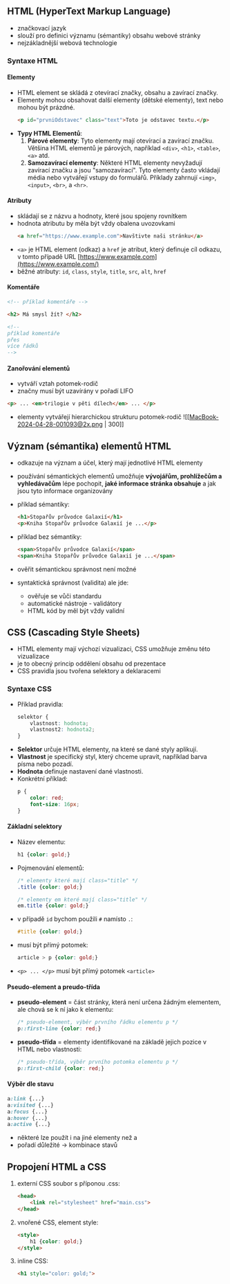 ## HTML (HyperText Markup Language)
- značkovací jazyk
- slouží pro definici významu (sémantiky) obsahu webové stránky
- nejzákladnější webová technologie

### Syntaxe HTML
#### Elementy
- HTML element se skládá z otevírací značky, obsahu a zavírací značky. 
- Elementy mohou obsahovat další elementy (dětské elementy), text nebo mohou být prázdné.
	```HTML
	<p id="prvniOdstavec" class="text">Toto je odstavec textu.</p>
	```
- **Typy HTML Elementů**:
	1. **Párové elementy**: Tyto elementy mají otevírací a zavírací značku. Většina HTML elementů je párových, například `<div>`, `<h1>`, `<table>`, `<a>` atd.
	2. **Samozavírací elementy**: Některé HTML elementy nevyžadují zavírací značku a jsou "samozavírací". Tyto elementy často vkládají média nebo vytvářejí vstupy do formulářů. Příklady zahrnují `<img>`, `<input>`, `<br>`, a `<hr>`.

#### Atributy
- skládají se z názvu a hodnoty, které jsou spojeny rovnítkem
- hodnota atributu by měla být vždy obalena uvozovkami
	```HTML
	<a href="https://www.example.com">Navštivte naši stránku</a>
	```
- `<a>` je HTML element (odkaz) a `href` je atribut, který definuje cíl odkazu, v tomto případě URL [https://www.example.com](https://www.example.com/)
- běžné atributy: `id`, `class`, `style`, `title`, `src`, `alt`, `href`

#### Komentáře
```HTML
<!-- příklad komentáře -->

<h2> Má smysl žít? </h2>

<!--
příklad komentáře
přes
více řádků
-->
```

#### Zanořování elementů
- vytváří vztah potomek-rodič
- značny musí být uzavírány v pořadí LIFO
```HTML
<p> ... <em>trilogie v pěti dílech</em> ... </p>
```
- elementy vytvářejí hierarchickou strukturu potomek-rodič
  ![[MacBook-2024-04-28-001093@2x.png | 300]]

## Význam (sémantika) elementů HTML
- odkazuje na význam a účel, který mají jednotlivé HTML elementy
- používání sémantických elementů umožňuje **vývojářům, prohlížečům a vyhledávačům** lépe pochopit, **jaké informace stránka obsahuje** a jak jsou tyto informace organizovány
- příklad sémantiky:
	```HTML
	<h1>Stopařův průvodce Galaxií</h1>
	<p>Kniha Stopařův průvodce Galaxií je ...</p>
	```
- příklad bez sémantiky:
	```HTML
	<span>Stopařův průvodce Galaxií</span>
	<span>Kniha Stopařův průvodce Galaxií je ...</span>
	```

- ověřit sémantickou správnost není možné
- syntaktická správnost (validita) ale jde:
	- ověřuje se vůči standardu
	- automatické nástroje - validátory
	- HTML kód by měl být vždy validní

## CSS (Cascading Style Sheets)
- HTML elementy mají výchozí vizualizaci, CSS umožňuje změnu této vizualizace
- je to obecný princip oddělení obsahu od prezentace
- CSS pravidla jsou tvořena selektory a deklaracemi

### Syntaxe CSS
-   Příklad pravidla:
	```CSS
	selektor {
	    vlastnost: hodnota;
	    vlastnost2: hodnota2;
	}
	```
- **Selektor** určuje HTML elementy, na které se dané styly aplikují.
- **Vlastnost** je specifický styl, který chceme upravit, například barva písma nebo pozadí.
- **Hodnota** definuje nastavení dané vlastnosti.
- Konkrétní příklad:
	```CSS
	p {
	    color: red;
	    font-size: 16px;
	}
	```

#### Základní selektory
- Název elementu:
	```CSS
	h1 {color: gold;}
	```

- Pojmenování elementů:
	```CSS
	/* elementy které mají class="title" */
	.title {color: gold;}
	
	/* elementy em které mají class="title" */
	em.title {color: gold;}
	```

- v případě `id` bychom použili `#` namísto `.`:
	```CSS
	#title {color: gold;}
	```

- musí být přímý potomek:
	```CSS
	article > p {color: gold;}
	```
- `<p> ... </p>` musí být přímý potomek `<article>`

#### Pseudo-element a preudo-třída
- **pseudo-element** = část stránky, která není určena žádným elementem, ale chová se k ní jako k elementu:
	```CSS
	/* pseudo-element, výběr prvního řádku elementu p */
	p::first-line {color: red;}
	```
- **pseudo-třída** = elementy identifikované na základě jejich pozice v HTML nebo vlastnosti:
	```CSS
	/* pseudo-třída, výběr prvního potomka elementu p */
	p::first-child {color: red;}
	```

#### Výběr dle stavu
```css
a:link {...}
a:visited {...}
a:focus {...}
a:hover {...}
a:active {...}
```
- některé lze použít i na jiné elementy než a
- pořadí důležité $\rightarrow$ kombinace stavů

## Propojení HTML a CSS
1. externí CSS soubor s příponou .css:
	```HTML
	<head>
		<link rel="stylesheet" href="main.css">
	</head>
	```
2. vnořené CSS, element style:
	```HTML
	<style>
		h1 {color: gold;}
	</style>
	```
3. inline CSS:
	```HTML
	<h1 style="color: gold;">
	```